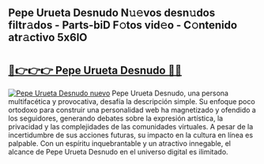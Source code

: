 ## Pepe Urueta Desnudo N𝚞𝚎vos desn𝚞dos filtr𝚊dos - Parts-biD F𝚘tos vid𝚎o - C𝚘ntenido atr𝚊ctivo 5x6lO

# <h2><a href="http://mbaa8d.tromn.icu/?c=Pepe+Urueta+Desnudo">🔗👉👉👉 Pepe Urueta Desnudo 🔗🔗</a></h2>

[![Pepe Urueta Desnudo nuevo](https://i.imgur.com/pEAQMta.gif)](http://mbaa8d.tromn.icu/?c=Pepe+Urueta+Desnudo)
Pepe Urueta Desnudo, una persona multifacética y provocativa, desafía la descripción simple. Su enfoque poco ortodoxo para construir una personalidad web ha magnetizado y ofendido a los seguidores, generando debates sobre la expresión artística, la privacidad y las complejidades de las comunidades virtuales. A pesar de la incertidumbre de sus acciones futuras, su impacto en la cultura en línea es palpable. Con un espíritu inquebrantable y un atractivo innegable, el alcance de Pepe Urueta Desnudo en el universo digital es ilimitado.
